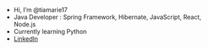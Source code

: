 - Hi, I’m @tiamarie17
- Java Developer : Spring Framework, Hibernate, JavaScript, React, Node.js
- Currently learning Python
- [LinkedIn](https://linkedin.com/in/tiatheisen)




<!---
tiamarie17/tiamarie17 is a ✨ special ✨ repository because its `README.md` (this file) appears on your GitHub profile.
You can click the Preview link to take a look at your changes.
--->
